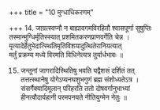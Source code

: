 +++
title = "10 मुग्धाधिकरणम्"

+++
14. जाग्रत्स्वप्नौ न बाह्यावगमविरहितौ श्वासपूर्णा सुषुप्तिः  
तस्मान्मुग्धिर्मृतिस्स्यात् प्रशमितकरणप्राणवर्गेति चेन्न ।  
मृत्यादेर्हेतुभेदात्स्थितिमृतिविशयादुत्थितेरानियत्यात्  
मर्तुं प्रक्रम्य मध्ये विरमति विधिनेत्यत्र तुर्यार्धभावः ॥

15. जन्तूनां जागरादिस्थितिषु भवति यद्वैशसं दर्शितं तत्  
तत्तत्स्थानेषु योगेऽप्यनघशुभगुणं ब्रह्म संशोध्यतेऽत्र ।  
संसर्गैक्यादिमूलान् परिहरति ततो दोषवर्गानुभाभ्यां  
हीनत्वौदार्यहानी परमपनयते नीतियुग्मेन नेतुः ॥